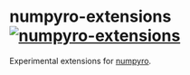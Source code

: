 # numpyro-extensions [![numpyro-extensions](https://github.com/tillahoffmann/numpyro-extensions/actions/workflows/build.yml/badge.svg)](https://github.com/tillahoffmann/numpyro-extensions/actions/workflows/build.yml)

Experimental extensions for [numpyro](https://github.com/pyro-ppl/numpyro).
